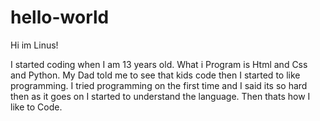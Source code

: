 # hello-world

Hi im Linus!

I started coding when I am 13 years old. What i Program is Html and Css and Python.
My Dad told me to see that kids code then I started to like programming.
I tried programming on the first time and I said its so hard then as it goes on I
started to understand the language. Then thats how I like to Code.
